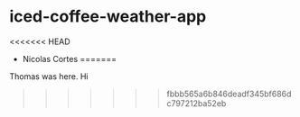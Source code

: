 # iced-coffee-weather-app

<<<<<<< HEAD
* Nicolas Cortes
=======

Thomas was here. Hi
>>>>>>> fbbb565a6b846deadf345bf686dc797212ba52eb


